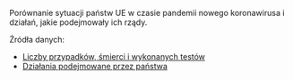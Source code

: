 
Porównanie sytuacji państw UE w czasie pandemii nowego koronawirusa i działań, jakie podejmowały ich rządy.

Źródła danych:
- [Liczby przypadków, śmierci i wykonanych testów](https://github.com/owid/covid-19-data)
- [Działania podejmowane przez państwa](https://github.com/OxCGRT/covid-policy-tracker)
